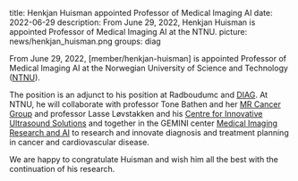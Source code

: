 title: Henkjan Huisman appointed Professor of Medical Imaging AI 
date: 2022-06-29
description: From June 29, 2022, Henkjan Huisman is appointed Professor of Medical Imaging AI at the NTNU.
picture: news/henkjan_huisman.png
groups: diag

From June 29, 2022, [member/henkjan-huisman] is appointed Professor of Medical Imaging AI at the Norwegian University of Science and Technology ([NTNU](https://www.ntnu.edu/)).

The position is an adjunct to his position at Radboudumc and [DIAG](https://www.diagnijmegen.nl/people/henkjan-huisman/). At NTNU, he will collaborate with professor Tone Bathen and her [MR Cancer Group](https://www.ntnu.edu/isb/mr-cancer#/view/about) and professor Lasse Løvstakken and his [Centre for Innovative Ultrasound Solutions](www.ntnu.edu/cius) and together in the GEMINI center [Medical Imaging Research and AI](https://www.ntnu.edu/mira) to research and innovate diagnosis and treatment planning in cancer and cardiovascular disease.

We are happy to congratulate Huisman and wish him all the best with the continuation of his research. 


